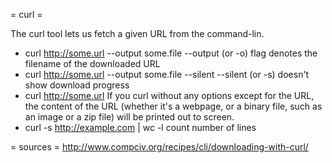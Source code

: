 = curl =

The curl tool lets us fetch a given URL from the command-lin.

* curl http://some.url --output some.file
--output (or -o) flag denotes the filename of the downloaded URL
* curl http://some.url --output some.file --silent
--silent (or -s) doesn't show download progress
* curl http://some.url
If you curl without any options except for the URL, the content of the URL (whether it's a webpage, or a binary file, such as an image or a zip file) will be printed out to screen.
* curl -s http://example.com | wc -l
count number of lines


= sources =
http://www.compciv.org/recipes/cli/downloading-with-curl/
